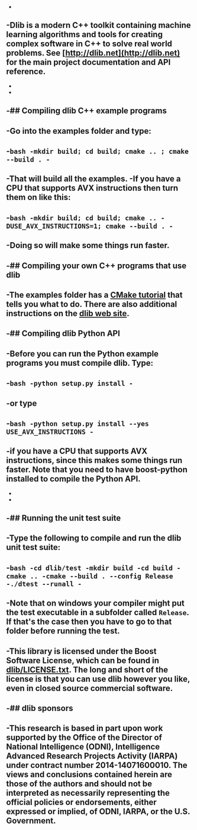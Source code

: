 -
 -Dlib is a modern C++ toolkit containing machine learning algorithms and tools for creating complex software in C++ to solve real world problems. See [http://dlib.net](http://dlib.net) for the main project documentation and API reference.
 -
 -
 -
 -## Compiling dlib C++ example programs
 -
 -Go into the examples folder and type:
 -
 -```bash
 -mkdir build; cd build; cmake .. ; cmake --build .
 -```
 -
 -That will build all the examples.
 -If you have a CPU that supports AVX instructions then turn them on like this:
 -
 -```bash
 -mkdir build; cd build; cmake .. -DUSE_AVX_INSTRUCTIONS=1; cmake --build .
 -```
 -
 -Doing so will make some things run faster.
 -
 -## Compiling your own C++ programs that use dlib
 -
 -The examples folder has a [CMake tutorial](https://github.com/davisking/dlib/blob/master/examples/CMakeLists.txt) that tells you what to do.  There are also additional instructions on the [dlib web site](http://dlib.net/compile.html).
 -
 -## Compiling dlib Python API
 -
 -Before you can run the Python example programs you must compile dlib. Type:
 -
 -```bash
 -python setup.py install
 -```
 -
 -or type
 -
 -```bash
 -python setup.py install --yes USE_AVX_INSTRUCTIONS
 -```
 -
 -if you have a CPU that supports AVX instructions, since this makes some things run faster.  Note that you need to have boost-python installed to compile the Python API.
 -
 -
 -
 -## Running the unit test suite
 -
 -Type the following to compile and run the dlib unit test suite:
 -
 -```bash
 -cd dlib/test
 -mkdir build
 -cd build
 -cmake ..
 -cmake --build . --config Release
 -./dtest --runall
 -```
 -
 -Note that on windows your compiler might put the test executable in a subfolder called `Release`. If that's the case then you have to go to that folder before running the test.
 -
 -This library is licensed under the Boost Software License, which can be found in [dlib/LICENSE.txt](https://github.com/davisking/dlib/blob/master/dlib/LICENSE.txt).  The long and short of the license is that you can use dlib however you like, even in closed source commercial software.
 -
 -## dlib sponsors
 -
 -This research is based in part upon work supported by the Office of the Director of National Intelligence (ODNI), Intelligence Advanced Research Projects Activity (IARPA) under contract number 2014-14071600010. The views and conclusions contained herein are those of the authors and should not be interpreted as necessarily representing the official policies or endorsements, either expressed or implied, of ODNI, IARPA, or the U.S. Government.
 -
